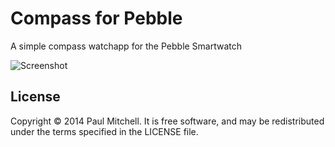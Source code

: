 Compass for Pebble
==================

A simple compass watchapp for the Pebble Smartwatch

![Screenshot](https://raw.github.com/paulmitchell/pebble-compass/master/sccreenshots/pebble-screenshot_2014-01-05_13-39-25.png)

License
-------

Copyright © 2014 Paul Mitchell. It is free software, and may be redistributed under the terms specified in the LICENSE file.
